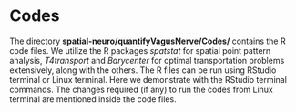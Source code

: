 # Codes

The directory **spatial-neuro/quantifyVagusNerve/Codes/** contains the R code files. We utilize the R packages *spatstat* for spatial point pattern analysis, *T4transport* and *Barycenter* for optimal transportation problems extensively, along with the others. The R files can be run using RStudio terminal or Linux terminal. Here we demonstrate with the RStudio terminal commands. The changes required (if any) to run the codes from Linux terminal are mentioned inside the code files.

